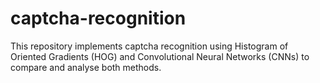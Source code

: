 # captcha-recognition
This repository implements captcha recognition using Histogram of Oriented Gradients (HOG) and Convolutional Neural Networks (CNNs) to compare and analyse both methods.
